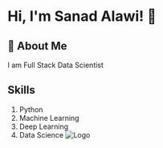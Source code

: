 
# Hi, I'm Sanad Alawi! 👋


## 🚀 About Me
I am Full Stack Data Scientist


## Skills
1. Python
2. Machine Learning
3. Deep Learning
4. Data Science
![Logo](https://dev-to-uploads.s3.amazonaws.com/uploads/articles/th5xamgrr6se0x5ro4g6.png)

